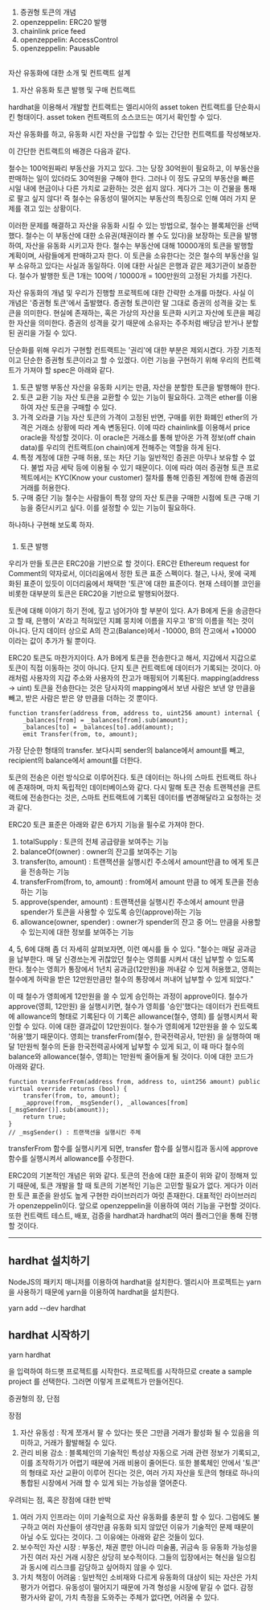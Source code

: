 ##

1. 증권형 토큰의 개념
2. openzeppelin: ERC20 발행
3. chainlink price feed
3. openzeppelin: AccessControl
4. openzeppelin: Pausable

##

자산 유동화에 대한 소개 및 컨트랙트 설계

1. 자산 유동화 토큰 발행 및 구매 컨트랙트

hardhat을 이용해서 개발할 컨트랙트는 엘리시아의 asset token 컨트랙트를 단순화시킨 형태이다. asset token 컨트랙트의 소스코드는 여기서 확인할 수 있다.

자산 유동화를 하고, 유동화 시킨 자산을 구입할 수 있는 간단한 컨트랙트를 작성해보자.


이 간단한 컨트랙트의 배경은 다음과 같다.

철수는 100억원짜리 부동산을 가지고 있다. 그는 당장 30억원이 필요하고, 이 부동산을 판매하는 일이 있더라도 30억원을 구해야 한다. 그러나 이 정도 규모의 부동산을 빠른 시일 내에 현금이나 다른 가치로 교환하는 것은 쉽지 않다. 게다가 그는 이 건물을 통채로 팔고 싶지 않다! 즉 철수는 유동성이 떨어지는 부동산의 특징으로 인해 여러 가지 문제를 겪고 있는 상황이다.

이러한 문제를 해결하고 자산을 유동화 시킬 수 있는 방법으로, 철수는 블록체인을 선택했다.
철수는 이 부동산에 대한 소유권(채권이라 볼 수도 있다)을 보장하는 토큰을 발행하여, 자산을 유동화 시키고자 한다. 철수는 부동산에 대해 10000개의 토큰을 발행할 계획이며,  사람들에게 판매하고자 한다. 이 토큰을 소유한다는 것은 철수의 부동산을 일부 소유하고 있다는 사실과 동일하다. 이에 대한 사실은 은행과 같은 제3기관이 보증한다. 철수가 발행한 토큰 1개는 100억 / 10000개 = 100만원의 고정된 가치를 가진다.

자산 유동화의 개념 및 우리가 진행할 프로젝트에 대한 간략한 소개를 마쳤다. 사실 이 개념은 '증권형 토큰'에서 출발했다. 증권형 토큰이란 말 그대로 증권의 성격을 갖는 토큰을 의미한다. 현실에 존재하는, 혹은 가상의 자산을 토큰화 시키고 자산에 토큰을 페깅한 자산을 의미한다. 증권의 성격을 갖기 때문에 소유자는 주주처럼 배당금 받거나 분할된 권리을 가질 수 있다.

단순화를 위해 우리가 구현할 컨트랙트는 '권리'에 대한 부분은 제외시켰다. 가장 기초적이고 단순한 증권형 토큰이라고 할 수 있겠다. 이런 기능을 구현하기 위해 우리의 컨트랙트가 가져야 할 spec은 아래와 같다.

1. 토큰 발행
부동산 자산을 유동화 시키는 만큼, 자산을 분할한 토큰을 발행해야 한다.
2. 토큰 교환 기능
자산 토큰을 교환할 수 있는 기능이 필요하다. 고객은 ether를 이용하여 자산 토큰을 구매할 수 있다.
3. 가격 오라클 기능
자산 토큰의 가격이 고정된 반면, 구매를 위한 화폐인 ether의 가격은 거래소 상황에 따라 계속 변동된다. 이에 따라 chainlink를 이용해서 price oracle을 작성할 것이다. 이 oracle은 거래소를 통해 받아온 가격 정보(off chain data)를 우리의 컨트랙트(on chain)에게 전해주는 역할을 하게 된다.
4. 특정 계정에 대한 구매 허용, 또는 차단 기능
일반적인 증권은 아무나 보유할 수 없다. 불법 자금 세탁 등에 이용될 수 있기 때문이다. 이에 따라 여러 증권형 토큰 프로젝트에서는 KYC(Know your customer) 절차를 통해 인증된 계정에 한해 증권의 거래를 허용한다.
5. 구매 중단 기능
철수는 사람들이 특정 양의 자산 토큰을 구매한 시점에 토큰 구매 기능을 중단시키고 싶다. 이를 설정할 수 있는 기능이 필요하다.

하나하나 구현해 보도록 하자.



###

1. 토큰 발행

우리가 만들 토큰은 ERC20을 기반으로 할 것이다. ERC란 Ethereum request for Comment의 약자로서, 이더리움에서 정한 토큰 표준 스펙이다. 철근, 나사, 못에 국제화된 표준이 있듯이 이더리움에서 채택한 '토큰'에 대한 표준이다. 현재 스테이블 코인을 비롯한 대부분의 토큰은 ERC20을 기반으로 발행되어졌다.

토큰에 대해 이야기 하기 전에, 짚고 넘어가야 할 부분이 있다. A가 B에게 돈을 송금한다고 할 때, 은행이 'A'라고 적혀있던 지폐 뭉치에 이름을 지우고 'B'의 이름을 적는 것이 아니다. 단지 데이터 상으로 A의 잔고(Balance)에서 -10000, B의 잔고에서 +10000 이라는 값이 추가가 될 뿐이다.

ERC20 토큰도 마찬가지이다. A가 B에게 토큰을 전송한다고 해서, 지갑에서 지갑으로 토큰이 직접 이동하는 것이 아니다. 단지 토큰 컨트랙트에 데이터가 기록되는 것이다. 아래처럼 사용자의 지갑 주소와 사용자의 잔고가 매핑되어 기록된다.
mapping(address -> uint)
토큰을 전송한다는 것은 당사자의 mapping에서 보낸 사람은 보낸 양 만큼을 빼고, 받은 사람은 받은 양 만큼을 더하는 것 뿐이다.

    function transfer(address from, address to, uint256 amount) internal {
        _balances[from] = _balances[from].sub(amount);
        _balances[to] = _balances[to].add(amount);
        emit Transfer(from, to, amount);

가장 단순한 형태의 transfer. 보다시피 sender의 balance에서 amount를 빼고, recipient의 balance에서 amount를 더한다.

토큰의 전송은 이런 방식으로 이루어진다. 토큰 데이터는 하나의 스마트 컨트랙트 하나에 존재하며, 마치 독립적인 데이터베이스와 같다. 다시 말해 토큰 전송 트랜젝션을 콘트랙트에 전송한다는 것은, 스마트 컨트랙트에 기록된 데이터를 변경해달라고 요청하는 것과 같다.

ERC20 토큰 표준은 아래와 같은 6가지 기능을 필수로 가져야 한다.
1. totalSupply : 토큰의 전체 공급량을 보여주는 기능
2. balanceOf(owner) : owner의 잔고를 보여주는 기능
3. transfer(to, amount) : 트랜잭션을 실행시킨 주소에서 amount만큼 to 에게 토큰을 전송하는 기능
4. transferFrom(from, to, amount) : from에서 amount 만큼 to 에게 토큰을 전송하는 기능
5. approve(spender, amount) : 트랜잭션을 실행시킨 주소에서 amount 만큼 spender가 토큰을 사용할 수 있도록 승인(approve)하는 기능
6. allowance(owner, spender) : owner가 spender의 잔고 중 어느 만큼을 사용할 수 있는지에 대한 정보를 보여주는 기능

4, 5, 6에 대해 좀 더 자세히 살펴보자면, 이런 예시를 들 수 있다.
"철수는 매달 공과금을 납부한다. 매 달 신경쓰는게 귀찮았던 철수는 영희를 시켜서 대신 납부할 수 있도록 한다. 철수는 영희가 통장에서 1년치 공과금(12만원)을 꺼내갈 수 있게 허용했고, 영희는 철수에게 허락을 받은 12만원만큼만 철수의 통장에서 꺼내어 납부할 수 있게 되었다."

이 때 철수가 영희에게 12만원을 쓸 수 있게 승인하는 과정이 approve이다.
철수가
approve(영희, 12만원)
을 실행시키면, 철수가 영희를 '승인'했다는 데이터가 컨트랙트에 allowance의 형태로 기록된다
이 기록은
allowance(철수, 영희)
를 실행시켜서 확인할 수 있다. 이에 대한 결과값이 12만원이다. 철수가 영희에게 12만원을 쓸 수 있도록 '허용'했기 때문이다.
영희는
transferFrom(철수, 한국전력공사, 1만원)
을 실행하여 매달 1만원씩 철수의 돈을 한국전력공사에게 납부할 수 있게 되고, 이 때 마다 철수의 balance와 allowance(철수, 영희)는 1만원씩 줄어들게 될 것이다. 이에 대한 코드가 아래와 같다.

    function transferFrom(address from, address to, uint256 amount) public virtual override returns (bool) {
        transfer(from, to, amount);
        _approve(from, _msgSender(), _allowances[from][_msgSender()].sub(amount));
        return true;
    }
    // _msgSender() : 트랜잭션을 실행시킨 주체

transferFrom 함수를 실행시키게 되면, transfer 함수를 실행시킴과 동시에 approve 함수를 실행시켜서 allowance를 수정한다.

ERC20의 기본적인 개념은 위와 같다. 토큰의 전송에 대한 표준이 위와 같이 정해져 있기 때문에, 토큰 개발을 할 때 토큰의 기본적인 기능은 고민할 필요가 없다. 게다가 이러한 토큰 표준을 완성도 높게 구현한 라이브러리가 여럿 존재한다. 대표적인 라이브러리가 openzeppelin이다. 앞으로 openzeppelin을 이용하여 여러 기능을 구현할 것이다. 또한 컨트랙트 테스트, 배포, 검증을 hardhat과 hardhat의 여러 플러그인을 통해 진행할 것이다. 

-------

## hardhat 설치하기

NodeJS의 패키지 매니저를 이용하여 hardhat을 설치한다. 엘리시아 프로젝트는 yarn을 사용하기 때문에 yarn을 이용하여 hardhat을 설치한다.

yarn add --dev hardhat

## hardhat 시작하기

yarn hardhat

을 입력하여 하드햇 프로젝트를 시작한다. 프로젝트를 시작하므로
create a sample project
를 선택한다. 그러면 이렇게 프로젝트가 만들어진다. 



































증권형의 장, 단점

장점
1. 자산 유동성 : 작게 쪼개서 팔 수 있다는 뜻은 그만큼 거래가 활성화 될 수 있음을 의미하고, 거래가 활발해질 수 있다.
2. 관리 비용 감소 : 블록체인의 기술적인 특성상 자동으로 거래 관련 정보가 기록되고, 이를 조작하기가 어렵기 때문에 거래 비용이 줄어든다. 또한 블록체인 안에서 '토큰' 의 형태로 자산 교환이 이루어 진다는 것은, 여러 가지 자산을 토큰의 형태로 하나의 통합된 시장에서 거래 할 수 있게 되는 가능성을 열어준다.

우려되는 점, 혹은 장점에 대한 반박
1. 여러 가지 인프라는 이미 기술적으로 자산 유동화를 충분히 할 수 있다. 그럼에도 불구하고 여러 자산들이 생각만큼 유동화 되지 않았던 이유가 기술적인 문제 때문이 아닐 수도 있다는 것이다. 그 이유에는 아래와 같은 것들이 있다.
2. 보수적인 자산 시장 : 부동산, 채권 뿐만 아니라 미술품, 귀금속 등 유동화 가능성을 가진 여러 자신 거래 시장은 상당히 보수적이다. 그들의 입장에서는 혁신을 일으킴과 동시에 리스크를 감당하고 싶어하지 않을 수 있다.
3. 가치 책정이 어려움 : 일반적인 소비재와 다르게 유동화의 대상이 되는 자산은 가치 평가가 어렵다. 유동성이 떨어지기 때문에 가격 형성을 시장에 맡길 수 없다. 감정 평가사와 같이, 가치 측정을 도와주는 주체가 없다면, 어려울 수 있다.



